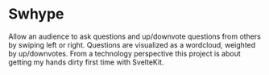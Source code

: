 # Swhype
Allow an audience to ask questions and up/downvote questions from others by swiping left or right. Questions are visualized as a wordcloud, weighted by up/downvotes. From a technology perspective this project is about getting my hands dirty first time with SvelteKit.